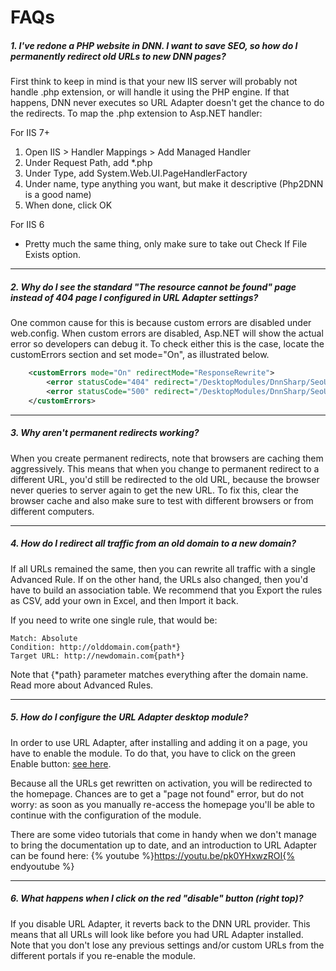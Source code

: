 # FAQs

##### 1. I've redone a PHP website in DNN. I want to save SEO, so how do I permanently redirect old URLs to new DNN pages?

First think to keep in mind is that your new IIS server will probably not handle .php extension, or will handle it using the PHP engine. If that happens, DNN never executes so URL Adapter doesn't get the chance to do the redirects. To map the .php extension to Asp.NET handler:

For IIS 7+
1. Open IIS > Handler Mappings > Add Managed Handler
2. Under Request Path, add *.php
3. Under Type, add System.Web.UI.PageHandlerFactory
4. Under name, type anything you want, but make it descriptive (Php2DNN is a good name)
5. When done, click OK

For IIS 6
* Pretty much the same thing, only make sure to take out Check If File Exists option.

***

##### 2. Why do I see the standard "The resource cannot be found" page instead of 404 page I configured in URL Adapter settings?

One common cause for this is because custom errors are disabled under web.config. When custom errors are disabled, Asp.NET will show the actual error so developers can debug it. To check either this is the case, locate the customErrors section and set mode="On", as illustrated below.
```xml
    <customErrors mode="On" redirectMode="ResponseRewrite">
        <error statusCode="404" redirect="/DesktopModules/DnnSharp/SeoUrlAdapter/NotFound.aspx" />
        <error statusCode="500" redirect="/DesktopModules/DnnSharp/SeoUrlAdapter/InternalError.aspx" />
    </customErrors>
```

***

##### 3. Why aren't permanent redirects working?

When you create permanent redirects, note that browsers are caching them aggressively. This means that when you change to permanent redirect to a different URL, you'd still be redirected to the old URL, because the browser never queries to server again to get the new URL. To fix this, clear the browser cache and also make sure to test with different browsers or from different computers.

***

##### 4. How do I redirect all traffic from an old domain to a new domain?

If all URLs remained the same, then you can rewrite all traffic with a single Advanced Rule. If on the other hand, the URLs also changed, then you'd have to build an association table. We recommend that you Export the rules as CSV, add your own in Excel, and then Import it back.

If you need to write one single rule, that would be:

    Match: Absolute
    Condition: http://olddomain.com{path*}
    Target URL: http://newdomain.com{path*}

Note that {*path} parameter matches everything after the domain name. Read more about Advanced Rules.

***

##### 5. How do I configure the URL Adapter desktop module?

In order to use URL Adapter, after installing and adding it on a page, you have to enable the module. To do that, you have to click on the green Enable button: [see here](http://screencast.com/t/Rd2d3qVuw). 

Because all the URLs get rewritten on activation, you will be redirected to the homepage. Chances are to get a "page not found" error, but do not worry: as soon as you manually re-access the homepage you'll be able to continue with the configuration of the module.

There are some video tutorials that come in handy when we don't manage to bring the documentation up to date, and an introduction to URL Adapter can be found here: 
{% youtube %}https://youtu.be/pk0YHxwzROI{% endyoutube %}

***

##### 6. What happens when I click on the red "disable" button (right top)?

If you disable URL Adapter, it reverts back to the DNN URL provider. This means that all URLs will look like before you had URL Adapter installed. Note that you don't lose any previous settings and/or custom URLs from the different portals if you re-enable the module.
